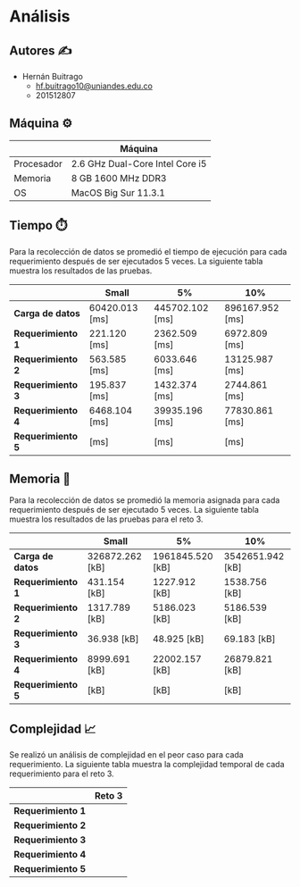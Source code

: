 # Análisis

## Autores :writing_hand:
* Hernán Buitrago
  * hf.buitrago10@uniandes.edu.co
  * 201512807

## Máquina :gear:

| | Máquina |
| --- | --- |
| Procesador | 2.6 GHz Dual-Core Intel Core i5 |
| Memoria | 8 GB 1600 MHz DDR3 |
| OS | MacOS Big Sur 11.3.1 |

## Tiempo :stopwatch:
Para la recolección de datos se promedió el tiempo de ejecución para cada requerimiento después de ser ejecutados 5 veces. La siguiente tabla muestra los resultados de las pruebas.

|  | Small | 5% | 10% |
| --- | --- | --- | --- |
| __Carga de datos__ | 60420.013 [ms] | 445702.102 [ms] | 896167.952 [ms] |
| __Requerimiento 1__ | 221.120 [ms] | 2362.509 [ms] | 6972.809 [ms] |
| __Requerimiento 2__ | 563.585 [ms] | 6033.646 [ms] | 13125.987 [ms] |
| __Requerimiento 3__ | 195.837 [ms] | 1432.374 [ms] | 2744.861 [ms] |
| __Requerimiento 4__ | 6468.104 [ms] | 39935.196 [ms] | 77830.861 [ms] |
| __Requerimiento 5__ | [ms] | [ms] | [ms] |

## Memoria :file_folder:
Para la recolección de datos se promedió la memoria asignada para cada requerimiento después de ser ejecutado 5 veces. La siguiente tabla muestra los resultados de las pruebas para el reto 3.

|  | Small | 5% | 10% |
| --- | --- | --- | --- |
| __Carga de datos__ | 326872.262 [kB] | 1961845.520 [kB] | 3542651.942 [kB] |
| __Requerimiento 1__ | 431.154 [kB] | 1227.912 [kB] | 1538.756 [kB] |
| __Requerimiento 2__ | 1317.789 [kB] | 5186.023 [kB] | 5186.539 [kB] |
| __Requerimiento 3__ | 36.938 [kB] | 48.925 [kB] | 69.183 [kB] |
| __Requerimiento 4__ | 8999.691 [kB] | 22002.157 [kB] | 26879.821 [kB] |
| __Requerimiento 5__ | [kB] | [kB] | [kB] |

## Complejidad :chart_with_upwards_trend:
Se realizó un análisis de complejidad en el peor caso para cada requerimiento. La siguiente tabla muestra la complejidad temporal de cada requerimiento para el reto 3.

|  | Reto 3 |
| --- | --- |
| __Requerimiento 1__ |  |
| __Requerimiento 2__ |  |
| __Requerimiento 3__ |  |
| __Requerimiento 4__ |  |
| __Requerimiento 5__ |  |
